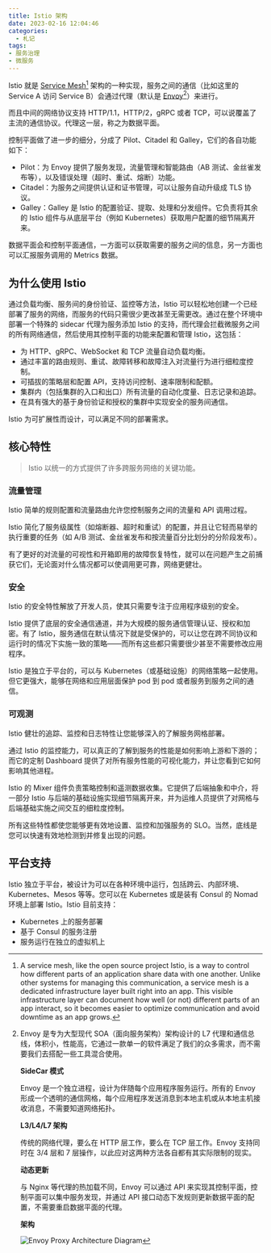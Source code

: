 ```yaml
---
title: Istio 架构
date: 2023-02-16 12:04:46
categories: 
  - 札记
tags: 
- 服务治理
- 微服务
---
```

Istio 就是 [Service Mesh](./note-service-mesh.md)[^1] 架构的一种实现，服务之间的通信（比如这里的 Service A 访问 Service B）会通过代理（默认是 [Envoy](https://icloudnative.io/envoy-handbook/)[^2]）来进行。


[^2]: Envoy 是专为大型现代 SOA（面向服务架构）架构设计的 L7 代理和通信总线，体积小，性能高，它通过一款单一的软件满足了我们的众多需求，而不需要我们去搭配一些工具混合使用。

    **SideCar 模式**

    Envoy 是一个独立进程，设计为伴随每个应用程序服务运行。所有的 Envoy 形成一个透明的通信网格，每个应用程序发送消息到本地主机或从本地主机接收消息，不需要知道网络拓扑。

    **L3/L4/L7 架构**

    传统的网络代理，要么在 HTTP 层工作，要么在 TCP 层工作。Envoy 支持同时在 3/4 层和 7 层操作，以此应对这两种方法各自都有其实际限制的现实。

    **动态更新**

    与 Nginx 等代理的热加载不同，Envoy 可以通过 API 来实现其控制平面，控制平面可以集中服务发现，并通过 API 接口动态下发规则更新数据平面的配置，不需要重启数据平面的代理。

    **架构**

    ![Envoy Proxy Architecture Diagram](https://jsdelivr.icloudnative.io/gh/yangchuansheng/imghosting/img/20200504160047.png)

[^1]: A service mesh, like the open source project Istio, is a way to control how different parts of an application share data with one another. Unlike other systems for managing this communication, a service mesh is a dedicated infrastructure layer built right into an app. This visible infrastructure layer can document how well (or not) different parts of an app interact, so it becomes easier to optimize communication and avoid downtime as an app grows.

<!-- more -->

而且中间的网络协议支持 HTTP/1.1，HTTP/2，gRPC 或者 TCP，可以说覆盖了主流的通信协议。代理这一层，称之为数据平面。

控制平面做了进一步的细分，分成了 Pilot、Citadel 和 Galley，它们的各自功能如下：

* Pilot：为 Envoy 提供了服务发现，流量管理和智能路由（AB 测试、金丝雀发布等），以及错误处理（超时、重试、熔断）功能。
* Citadel：为服务之间提供认证和证书管理，可以让服务自动升级成 TLS 协议。
* Galley：Galley 是 Istio 的配置验证、提取、处理和分发组件。它负责将其余的 Istio 组件与从底层平台（例如 Kubernetes）获取用户配置的细节隔离开来。

数据平面会和控制平面通信，一方面可以获取需要的服务之间的信息，另一方面也可以汇报服务调用的 Metrics 数据。

## 为什么使用 Istio

通过负载均衡、服务间的身份验证、监控等方法，Istio 可以轻松地创建一个已经部署了服务的网络，而服务的代码只需很少更改甚至无需更改。通过在整个环境中部署一个特殊的 sidecar 代理为服务添加 Istio 的支持，而代理会拦截微服务之间的所有网络通信，然后使用其控制平面的功能来配置和管理 Istio，这包括：

* 为 HTTP、gRPC、WebSocket 和 TCP 流量自动负载均衡。
* 通过丰富的路由规则、重试、故障转移和故障注入对流量行为进行细粒度控制。
* 可插拔的策略层和配置 API，支持访问控制、速率限制和配额。
* 集群内（包括集群的入口和出口）所有流量的自动化度量、日志记录和追踪。
* 在具有强大的基于身份验证和授权的集群中实现安全的服务间通信。

Istio 为可扩展性而设计，可以满足不同的部署需求。

## 核心特性

> Istio 以统一的方式提供了许多跨服务网络的关键功能。

### 流量管理

Istio 简单的规则配置和流量路由允许您控制服务之间的流量和 API 调用过程。

Istio 简化了服务级属性（如熔断器、超时和重试）的配置，并且让它轻而易举的执行重要的任务（如 A/B 测试、金丝雀发布和按流量百分比划分的分阶段发布）。

有了更好的对流量的可视性和开箱即用的故障恢复特性，就可以在问题产生之前捕获它们，无论面对什么情况都可以使调用更可靠，网络更健壮。

### 安全

Istio 的安全特性解放了开发人员，使其只需要专注于应用程序级别的安全。

Istio 提供了底层的安全通信通道，并为大规模的服务通信管理认证、授权和加密。有了 Istio，服务通信在默认情况下就是受保护的，可以让您在跨不同协议和运行时的情况下实施一致的策略——而所有这些都只需要很少甚至不需要修改应用程序。

Istio 是独立于平台的，可以与 Kubernetes（或基础设施）的网络策略一起使用。但它更强大，能够在网络和应用层面保护 pod 到 pod 或者服务到服务之间的通信。

### 可观测

Istio 健壮的追踪、监控和日志特性让您能够深入的了解服务网格部署。

通过 Istio 的监控能力，可以真正的了解到服务的性能是如何影响上游和下游的；而它的定制 Dashboard 提供了对所有服务性能的可视化能力，并让您看到它如何影响其他进程。

Istio 的 Mixer 组件负责策略控制和遥测数据收集。它提供了后端抽象和中介，将一部分 Istio 与后端的基础设施实现细节隔离开来，并为运维人员提供了对网格与后端基础实施之间交互的细粒度控制。

所有这些特性都使您能够更有效地设置、监控和加强服务的 SLO。当然，底线是您可以快速有效地检测到并修复出现的问题。

## 平台支持

Istio 独立于平台，被设计为可以在各种环境中运行，包括跨云、内部环境、Kubernetes、Mesos 等等。您可以在 Kubernetes 或是装有 Consul 的 Nomad 环境上部署 Istio。Istio 目前支持：

* Kubernetes 上的服务部署
* 基于 Consul 的服务注册
* 服务运行在独立的虚拟机上
